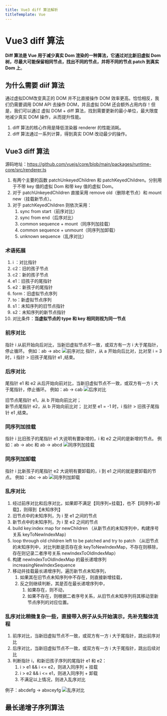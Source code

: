 ```yaml
---
title: Vue3 diff 算法解析
titleTemplate: Vue
---
```

# Vue3 diff 算法
**Diff 算法是 Vue 用于减少真实 Dom 渲染的一种算法，它通过对比新旧虚拟 Dom 树，尽最大可能保留相同节点，找出不同的节点，并将不同的节点 patch 到真实 Dom 上**。

## 为什么需要 diif 算法
通过虚拟DOM改变真正的 DOM 并不比直接操作 DOM 效率更高。恰恰相反，我们仍需要调用 DOM API 去操作 DOM，并且虚拟 DOM 还会额外占用内存！但是，我们可以通过 虚拟 DOM + diff 算法，找到需要更新的最小单位，最大限度地减少真实 DOM 操作，从而提升性能。
1. diff 算法的核心作用是降低渲染器 renderer 的性能消耗。
2. diff 算法通过一系列计算，得到真实 DOM 改动最少的操作。

## Vue3 diff 算法
源码地址：https://github.com/vuejs/core/blob/main/packages/runtime-core/src/renderer.ts
1. 有两个主要的函数 patchUnkeyedChildren 和 patchKeyedChildren。分别用于不带 key 值的虚拟 Dom 和带 key 值的虚拟 Dom。
2. 对于 patchUnkeyedChildren 直接采用 remove old（删除老节点）和 mount new（挂载新节点）。
3. 对于 patchKeyedChildren 则依次采用：
   1. sync from start（前序对比）
   2. sync from end（后序对比）
   3. common sequence + mount（同序列加挂载）
   4. common sequence + unmount（同序列加卸载）
   5. unknown sequence（乱序对比）

### 术语拓展
1. i ：对比指针
2. c2：旧的孩子节点
3. c2：新的孩子节点
4. e1：旧孩子的尾指针
5. e2：新孩子的尾指针
6. form：旧虚拟节点序列
7.  to：新虚拟节点序列
8. s1：未知序列的旧节点指针
9. s2：未知序列的新节点指针
10. 对比条件：**当虚拟节点的 type 和 key 相同则视为同一节点**

### 前序对比
指针 i 从前开始向后对比，当新旧虚拟节点不一致，或双方有一方 i 大于尾指针，停止循环。
例如：ab -> abc
![前序对比](asset/diff/sync-from-start.png "前序对比")
指针，从 a 开始向后比对，比对至 i = 3 时，i 指针 > 旧孩子尾指针 e1 ,结束。

### 后序对比
尾指针 e1 和 e2 从后开始向前对比，当新旧虚拟节点不一致，或双方有一方 i 大于尾指针，停止循环。
例如：ab -> cab
![后序对比](asset/diff/sync-from-end.png "后序对比")

旧节点尾指针 e1，从 b 开始向前比对；  
新节点尾指针 e2，从 b 开始向前比对；
比对至 e1 = -1 时，i 指针 >  旧孩子尾指针 e1 ,结束。

### 同序列加挂载
指针 i 比旧孩子的尾指针 e1 大说明有要新增的，i 和 e2 之间的是新增的节点。
例如：ab -> abc 和 ab -> abcd
![同序列加挂载](asset/diff/common-sequence-mount.png "同序列加挂载")

### 同序列加卸载
指针 i 比新孩子的尾指针 e2 大说明有要卸载的，i 到 e1 之间的就是要卸载的节点。
例如：abc -> ab
![同序列加卸载](asset/diff/common-sequence-unmount.png "同序列加卸载")

### 乱序对比
1. 经过前序对比和后序对比，如果即不满足【同序列+挂载】，也不【同序列+卸载】，则得到【未知序列】
2. 旧节点中的未知序列，为 i 至 e1 之间的节点
3. 新节点中的未知序列，为 i 至 e2 之间的节点
4. build key:index map for newChildren （从新节点的未知序列中，构建序号关系 keyToNewIndexMap）
5. loop through old children left to be patched and try to patch （从旧节点的未知序列中，对比判断是否存在余 keyToNewIndexMap，不存在则移除，存在则记录二者序号关系 newIndexToOldIndexMap）
6. 构建 newIndexToOldIndexMap 的最长递增序列 increasingNewIndexSequence
7. 移动并挂载最长递增序列，遍历新节点未知序列，
   1. 如果其在旧节点未知序列中不存在，则直接新增挂载，
   2. 反之则继续判断，其是否在最长递增序列中，
      1. 如果存在，则不动，
      2. 如果不存在，则根据二者序号关系，从旧节点未知序列将其移动至新节点序列的对应位置。

### 乱序对比稍微复杂一些，直接带入例子从头开始演示，先补充整体流程
1. 前序对比，当新旧虚拟节点不一致，或双方有一方 i 大于尾指针，跳出前序对比
2. 后序对比，当新旧虚拟节点不一致，或双方有一方 i 大于尾指针，跳出后续对比
3. 判断指针 i，和新旧孩子序列的尾指针 e1 和 e2：
   1. i > e1 && i <= e2，则进入同序列 + 挂载
   2. i > e2 && i <= e1，则进入同序列 + 卸载
   3. 不满足以上情况，则进入乱序对比

例子：abcdefg -> abxceyfg
![乱序对比](asset/diff/unknown-sequence.png "乱序对比")

## 最长递增子序列算法

